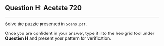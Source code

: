 
## Question H: Acetate 720

-----

Solve the puzzle presented in ```Scans.pdf```.

Once you are confident in your answer, type it into the hex-grid tool under **Question H** and present your pattern for verification.
